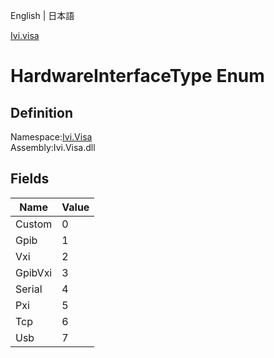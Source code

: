English | 日本語

[Ivi.visa](Ivi.Visa.md)

# HardwareInterfaceType Enum

## Definition
Namespace:[Ivi.Visa](Ivi.Visa.md)<BR>
Assembly:Ivi.Visa.dll

## Fields

|Name|Value|
|---|---|
|Custom|0|
|Gpib|1|
|Vxi|2|
|GpibVxi|3|
|Serial|4|
|Pxi|5|
|Tcp|6|
|Usb|7|
